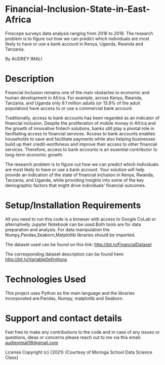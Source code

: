 # Financial-Inclusion-State-in-East-Africa
Finscope surveys data analysis ranging from 2016 to 2018.
The research problem is to figure out how we can predict which individuals are most likely to have or use a bank account in Kenya, Uganda, Rwanda and Tanzania. 

By AUDREY IMALI
# Description
Financial Inclusion remains one of the main obstacles to economic and human development in Africa. For example, across Kenya, Rwanda, Tanzania, and Uganda only 9.1 million adults (or 13.9% of the adult population) have access to or use a commercial bank account.

Traditionally, access to bank accounts has been regarded as an indicator of financial inclusion. Despite the proliferation of mobile money in Africa and the growth of innovative fintech solutions, banks still play a pivotal role in facilitating access to financial services. Access to bank accounts enables households to save and facilitate payments while also helping businesses build up their credit-worthiness and improve their access to other financial services. Therefore, access to bank accounts is an essential contributor to long-term economic growth.

The research problem is to figure out how we can predict which individuals are most likely to have or use a bank account. Your solution will help provide an indication of the state of financial inclusion in Kenya, Rwanda, Tanzania, and Uganda, while providing insights into some of the key demographic factors that might drive individuals’ financial outcomes.

# Setup/Installation Requirements
All you need to run this code is a browser with access to Google CoLab or alternatively Jupyter Notebook can be used.Both tools are for data preparation and analysis. For data manipulation the Numpy,Pandas,Seaborn,Matplotlib libraries should be imported.

The dataset used can be found on this link: http://bit.ly/FinancialDataset

The corresponding dataset description can be found here: http://bit.ly/VariableDefinitions

# Technologies Used
This project uses Python as the main language and the libraries incorporated are:Pandas, Numpy, matplotlib and Seaborn.

# Support and contact details
Feel free to make any contributions to the code and in case of any issues or questions, ideas or concerns please reach out to me via this email: audreyimali18@gmail.com

License
Copyright (c) {2021} {Courtesy of Moringa School Data Science Class}
